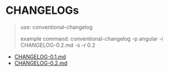 # CHANGELOGs
> use: conventional-changelog
>
> example command: conventional-changelog -p angular -i CHANGELOG-0.2.md -s -r 0.2

- [CHANGELOG-0.1.md](./CHANGELOG-0.1.md)
- [CHANGELOG-0.2.md](./CHANGELOG-0.2.md)

